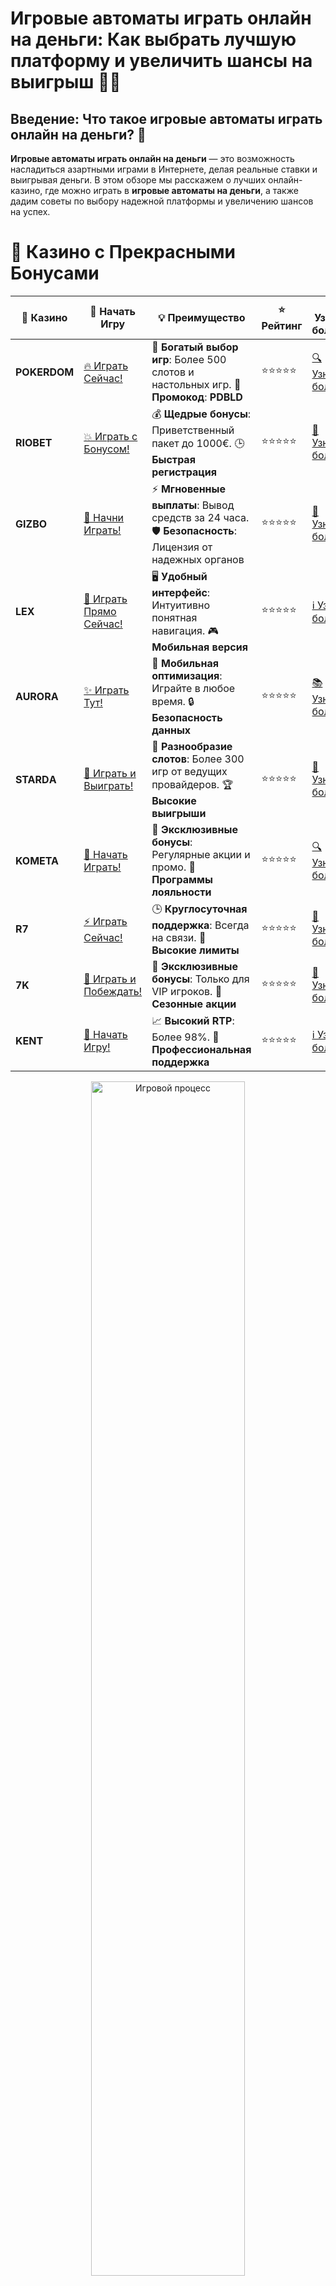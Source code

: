 # **Игровые автоматы играть онлайн на деньги: Как выбрать лучшую платформу и увеличить шансы на выигрыш** 🎰💸

## Введение: Что такое **игровые автоматы играть онлайн на деньги**? 🤔

**Игровые автоматы играть онлайн на деньги** — это возможность насладиться азартными играми в Интернете, делая реальные ставки и выигрывая деньги. В этом обзоре мы расскажем о лучших онлайн-казино, где можно играть в **игровые автоматы на деньги**, а также дадим советы по выбору надежной платформы и увеличению шансов на успех.

# 🌟 Казино с Прекрасными Бонусами

| 🎲 **Казино** | 🔗 **Начать Игру** | 💡 **Преимущество** | ⭐ **Рейтинг** | 🔗 **Узнать больше** | 🆕 **Новая информация** |
|--------------|---------------------|---------------------|----------------|----------------------|-------------------------|
| **POKERDOM**  | [🔥 Играть Сейчас!](https://brandplay.link/4k77v2yx) | 🎉 **Богатый выбор игр**: Более 500 слотов и настольных игр. 🎁 **Промокод**: **PDBLD** | ⭐⭐⭐⭐⭐ | [🔍 Узнать больше](https://brandplay.link/4k77v2yx) | 🏆 **Победители турниров** получают эксклюзивные подарки! |
| **RIOBET**    | [💥 Играть с Бонусом!](https://brandplay.link/7xBLTPyj) | 💰 **Щедрые бонусы**: Приветственный пакет до 1000€. 🕒 **Быстрая регистрация** | ⭐⭐⭐⭐⭐ | [📖 Узнать больше](https://brandplay.link/7xBLTPyj) | 💬 **Поддержка 24/7** для комфортной игры в любое время! |
| **GIZBO**     | [🚀 Начни Играть!](https://brandplay.link/bprXw4YV) | ⚡ **Мгновенные выплаты**: Вывод средств за 24 часа. 🛡️ **Безопасность**: Лицензия от надежных органов | ⭐⭐⭐⭐⭐ | [📝 Узнать больше](https://brandplay.link/bprXw4YV) | 🔒 **SSL-шифрование** для максимальной безопасности данных игроков. |
| **LEX**       | [💎 Играть Прямо Сейчас!](https://brandplay.link/zW4hdDFV) | 🖥️ **Удобный интерфейс**: Интуитивно понятная навигация. 🎮 **Мобильная версия** | ⭐⭐⭐⭐⭐ | [ℹ️ Узнать больше](https://brandplay.link/zW4hdDFV) | 📱 **Поддержка всех мобильных устройств** для удобства игры в любом месте. |
| **AURORA**    | [✨ Играть Тут!](https://10trafic-stat2.com/click/668546556bcc6313411604bd/6766/13032/subaccount) | 📱 **Мобильная оптимизация**: Играйте в любое время. 🔒 **Безопасность данных** | ⭐⭐⭐⭐⭐ | [📚 Узнать больше](https://10trafic-stat2.com/click/668546556bcc6313411604bd/6766/13032/subaccount) | 🌍 **Международная лицензия** на деятельность в разных странах. |
| **STARDА**    | [🎉 Играть и Выиграть!](https://brandplay.link/fB7xwRFL) | 🎰 **Разнообразие слотов**: Более 300 игр от ведущих провайдеров. 🏆 **Высокие выигрыши** | ⭐⭐⭐⭐⭐ | [🔎 Узнать больше](https://brandplay.link/fB7xwRFL) | 🎉 **Ежемесячные турниры** с крупными призами! |
| **KOMETA**    | [🎁 Начать Играть!](https://brandplay.link/8ZymQJV8) | 🎁 **Эксклюзивные бонусы**: Регулярные акции и промо. 🔄 **Программы лояльности** | ⭐⭐⭐⭐⭐ | [🔍 Узнать больше](https://brandplay.link/8ZymQJV8) | 🌟 **Персонализированные предложения** для долгосрочных игроков. |
| **R7**        | [⚡ Играть Сейчас!](https://brandplay.link/bMd3Yjsw) | 🕒 **Круглосуточная поддержка**: Всегда на связи. 💸 **Высокие лимиты** | ⭐⭐⭐⭐⭐ | [📖 Узнать больше](https://brandplay.link/bMd3Yjsw) | 🎯 **Рейтинг игроков** для лучших участников. |
| **7K**        | [🎯 Играть и Побеждать!](https://brandplay.link/BvQyFShp) | 🌟 **Эксклюзивные бонусы**: Только для VIP игроков. 🎉 **Сезонные акции** | ⭐⭐⭐⭐⭐ | [📝 Узнать больше](https://brandplay.link/BvQyFShp) | 🥇 **Особые привилегии** для постоянных игроков. |
| **KENT**      | [🔑 Начать Игру!](https://brandplay.link/Fv2WP3js) | 📈 **Высокий RTP**: Более 98%. 💼 **Профессиональная поддержка** | ⭐⭐⭐⭐⭐ | [ℹ️ Узнать больше](https://brandplay.link/Fv2WP3js) | 💬 **Поддержка на нескольких языках** для удобства игроков. |

<div align="center"> <img src="https://i.pinimg.com/originals/1d/b3/25/1db325483acbe642c6d4e6fdd73a4988.gif" alt="Игровой процесс" width="70%"> </div>
---

# 🚀 Быстрые Выигрыши и Поддержка

| 🎲 **Казино** | 🔗 **Начать Игру** | 💡 **Преимущество** | ⭐ **Рейтинг** | 🔗 **Узнать больше** | 🆕 **Новая информация** |
|--------------|---------------------|---------------------|----------------|----------------------|-------------------------|
| **GAMA**      | [🎯 Играть Прямо Сейчас!](https://brandplay.link/j6NMKsDz) | 🔍 **Интуитивный интерфейс**: Легкость использования. 🏅 **Престижные турниры** | ⭐⭐⭐⭐☆ | [🔎 Узнать больше](https://brandplay.link/j6NMKsDz) | 🏆 **Турниры с большими призами** каждый месяц. |
| **ONION**     | [💥 Играть и Выигрывать!](https://brandplay.link/zBGRVpQ9) | 🤑 **Низкие ставки**: Идеально для начинающих. 🔄 **Быстрые выводы** | ⭐⭐⭐⭐☆ | [🔍 Узнать больше](https://brandplay.link/zBGRVpQ9) | 🎮 **Казино для новичков** с простыми правилами. |
| **ЧЕМПИОН**   | [🏅 Играть в Турнире!](https://temon-gter.cfd/go/lRq?p80412p304504pcc44t17455) | 🏅 **Лояльная программа**: Награды за активность. 🎁 **Ежемесячные бонусы** | ⭐⭐⭐⭐☆ | [📖 Узнать больше](https://temon-gter.cfd/go/lRq?p80412p304504pcc44t17455) | 🥇 **Турниры и лояльность** — каждый шаг вознаграждается. |
| **VAVADA**    | [🚀 Играть Без Ожидания!](https://vavadapartner.pro/?promo=ea5c9275-6854-4505-94fc-95ab18221945-linkb2) | 🚀 **Быстрая регистрация**: Начните играть мгновенно. 🔐 **Безопасные транзакции** | ⭐⭐⭐⭐☆ | [📝 Узнать больше](https://vavadapartner.pro/?promo=ea5c9275-6854-4505-94fc-95ab18221945-linkb2) | 🏆 **Программа для новых игроков** с бонусами за регистрацию. |
| **FRIENDS**   | [🎉 Играть и Развлекаться!](https://gofriends.mba/linkb2) | 🤝 **Социальные игры**: Играйте с друзьями. 🌐 **Мультиплатформенность** | ⭐⭐⭐⭐☆ | [ℹ️ Узнать больше](https://gofriends.mba/linkb2) | 🎮 **Играйте с друзьями** и зарабатывайте бонусы за совместные действия. |
| **1WIN**      | [⚡ Играть и Выигрывать!](https://brandplay.link/smXVpBbG) | 🏆 **Спортивные ставки**: Широкий выбор видов спорта. 💵 **Высокие коэффициенты** | ⭐⭐⭐⭐☆ | [📚 Узнать больше](https://brandplay.link/smXVpBbG) | ⚽ **Бонусы на спортивные ставки** для активных игроков. |
| **DRIP**      | [💥 Играть Сразу!](https://drp-ircp01.com/c07e6a3db) | 🌐 **Инновационные игры**: Новейшие игровые технологии. 🛡️ **Высокая безопасность** | ⭐⭐⭐⭐☆ | [🔎 Узнать больше](https://drp-ircp01.com/c07e6a3db) | 🔧 **Инновационные функции** для удобства игры. |
| **JOYCASINO** | [🎰 Играть И Побеждать!](https://rpc30.call2me.pro/?/ru/registration?apkpop=0&partner=p24970p3291217pc98f) | 🎁 **Приятные бонусы**: Ежедневные акции и подарки. 🕹️ **Разнообразие игр** | ⭐⭐⭐⭐☆ | [🔍 Узнать больше](https://rpc30.call2me.pro/?/ru/registration?apkpop=0&partner=p24970p3291217pc98f) | 🎉 **Щедрые фриспины** для новых игроков. |
| **PLAYFORTUNA** | [🔥 Играть С Бонусом!](https://fortunapromo.net/alt/playfortuna/registration?0dc4a9362a71feb7e3f165fb8e766f70) | 🎉 **Регулярные акции**: Бонусы, фриспины и многое другое. 🏅 **Турниры** | ⭐⭐⭐⭐☆ | [📚 Узнать больше](https://fortunapromo.net/alt/playfortuna/registration?0dc4a9362a71feb7e3f165fb8e766f70) | 🎯 **Выгодные предложения** на популярные игры. |
| **SYKAA**     | [💸 Играть Сейчас!](https://s-two-way.com/?source=linkb2&pid=30697) | 💸 **Доступные ставки**: Идеально для новичков. 🎁 **Щедрые бонусы** | ⭐⭐⭐⭐☆ | [🔍 Узнать больше](https://s-two-way.com/?source=linkb2&pid=30697) | 💥 **Акции с большими бонусами** для новичков и опытных игроков. |

<div align="center"> <img src="https://schaeffers-cdn.s3.amazonaws.com/images/default-source/schaeffers-cdn-images/default-images/sectors/bigstock-casino-gambling-concept-with-f-369012793.jpg?sfvrsn=493ad806_4" alt="Игровой процесс" width="70%"> </div>
---

# 💸 Казино с Привлекательными Программами Лояльности

| 🎲 **Казино** | 🔗 **Начать Игру** | 💡 **Преимущество** | ⭐ **Рейтинг** | 🔗 **Узнать больше** | 🆕 **Новая информация** |
|--------------|---------------------|---------------------|----------------|----------------------|-------------------------|
| **KOMETA**    | [🎯 Начни Играть!](https://brandplay.link/8ZymQJV8) | 🎁 **Эксклюзивные бонусы**: Регулярные акции и промо. 🔄 **Программы лояльности** | ⭐⭐⭐⭐⭐ | [🔍 Узнать больше](https://brandplay.link/8ZymQJV8) | 🌟 **Персонализированные предложения** для долгосрочных игроков. |
| **1Xslots**   | [🏅 Играть Прямо Сейчас!](https://brandplay.link/hSB1khtr) | 🎉 **Множество акций**: Еженедельные бонусы и турниры. 🛡️ **Безопасность** | ⭐⭐⭐⭐⭐ | [📚 Узнать больше](https://brandplay.link/hSB1khtr) | 🏅 **Награды за активность**: участники программы лояльности получают специальные привилегии. |
| **R7**        | [🚀 Играть Сейчас!](https://brandplay.link/bMd3Yjsw) | 🕒 **Круглосуточная поддержка**: Всегда на связи. 💸 **Высокие лимиты** | ⭐⭐⭐⭐⭐ | [📖 Узнать больше](https://brandplay.link/bMd3Yjsw) | 💬 **VIP-поддержка** для постоянных игроков с приоритетом. |

<div align="center"> <img src="https://i.pinimg.com/originals/1d/b3/25/1db325483acbe642c6d4e6fdd73a4988.gif" alt="Игровой процесс" width="70%"> </div>
---

---

## Как выбрать надежное онлайн-казино для игры на реальные деньги? 🧐

### 1. **Лицензия и безопасность** 🔒

Для того чтобы играть в **игровые автоматы на деньги**, важно выбрать платформу с действующей лицензией. Лицензированные казино обеспечивают безопасность ваших средств, а также гарантируют честность игры. Обратите внимание на лицензии от таких регуляторов, как Кюрасао, Мальта или Великобритания.

### 2. **Условия вывода средств** 💳

Не менее важным аспектом является возможность вывода выигрышей. Внимательно изучите условия вывода средств на выбранной платформе, минимальные суммы вывода, комиссии и сроки. Надежные казино обеспечивают быстрые и удобные методы вывода средств.

### 3. **Отзывы игроков и репутация** ⭐

Перед тем как начать играть в **игровые автоматы на деньги**, полезно ознакомиться с отзывами других игроков. Платформы с хорошей репутацией, как правило, предлагают честные игры, прозрачные условия и бесперебойные выплаты.

---

## Лучшие казино для игры в **игровые автоматы онлайн на деньги** 🎯

### 1. **Pokerdom** 🎮

**Pokerdom** — одно из популярных и надежных казино для игры в **игровые автоматы на деньги**. Платформа предлагает широкий выбор слотов от лучших провайдеров, а также бонусы для новых игроков и удобные способы вывода средств.

### 2. **Riobet** 🏆

**Riobet** — это казино с отличной репутацией и широким выбором игровых автоматов. Здесь можно играть на деньги в различные слоты и использовать бонусы за регистрацию. **Riobet** также поддерживает быстрые выплаты и множество платежных систем для удобного вывода средств.

### 3. **Gizbo** 💎

**Gizbo** — это казино, которое предлагает игрокам уникальные бонусы за регистрацию и выгодные условия для игры в **игровые автоматы на деньги**. Казино поддерживает различные методы пополнения счета и вывода средств, что делает его удобным для игроков.

### 4. **LEX** 🎲

**LEX** — это онлайн-казино с лицензионными слотами и множеством вариантов для игры на реальные деньги. Казино предлагает не только **игровые автоматы на деньги**, но и множество бонусных предложений для новичков и постоянных игроков.

---

## Советы по успешной игре в **игровые автоматы онлайн на деньги** 🎰

### 1. **Изучите RTP (Return to Player)** 📊

Перед тем как начать играть в **игровые автоматы на деньги**, изучите коэффициент возврата игроку (RTP). Чем выше RTP, тем больше вероятность выигрыша. Играйте в слоты с высоким RTP, чтобы увеличить шансы на успех.

### 2. **Используйте бонусы и фриспины** 💸

Не забывайте об акциях и бонусах за регистрацию, которые предлагают онлайн-казино. Многие платформы предлагают **фриспины** или бонусы на первый депозит, которые могут существенно увеличить ваш банкролл и дать дополнительные шансы на выигрыш.

### 3. **Устанавливайте лимиты и играйте ответственно** 🧠

Не забывайте устанавливать лимиты на сумму ставок и время игры. Ответственная игра — залог успешного и безопасного опыта в онлайн-казино. Управляйте своим банкроллом, чтобы не потратить больше, чем можете себе позволить.

---

## Где играть в **игровые автоматы на деньги** онлайн? 🌍

Вот несколько проверенных онлайн-казино, где вы можете играть в **игровые автоматы на деньги**:

- **Pokerdom** — надежная платформа с большими бонусами и разнообразием слотов.
- **Riobet** — казино с быстрыми выплатами и большим выбором игр.
- **Gizbo** — платформа с щедрыми бонусами и удобными методами вывода средств.
- **LEX** — популярное казино с высококачественными слотами и выгодными предложениями для новичков.

---

## Заключение: Почему стоит выбирать **игровые автоматы онлайн на деньги**? 💰

**Игровые автоматы играть онлайн на деньги** — это отличная возможность испытать удачу и выиграть реальные деньги. Важно выбрать надежное казино с лицензией, хорошими условиями для вывода средств и интересными бонусами. Следуйте нашим советам и играйте в лучшие онлайн-казино, чтобы увеличить шансы на успех и наслаждаться безопасной игрой.

---

## Часто задаваемые вопросы (FAQ) ❓

### 1. **Какие игровые автоматы можно играть на деньги?** 💸
В онлайн-казино доступны различные виды слотов, включая классические, видеослоты и автоматы с прогрессивным джекпотом. Вы можете играть на реальные деньги в любые игры, которые доступны на платформе.

### 2. **Можно ли выиграть реальные деньги в игровых автоматах?** 🎯
Да, в **игровых автоматах на деньги** можно выигрывать реальные деньги, если вы играете в лицензированных казино с честными условиями.

### 3. **Какие казино лучшие для игры в игровые автоматы на деньги?** 💎
Среди лучших казино для игры в **игровые автоматы на деньги** можно выделить **Pokerdom**, **Riobet**, **Gizbo** и **LEX**, которые предлагают выгодные бонусы, разнообразие игр и быстрые выплаты.

---

Играйте в **игровые автоматы онлайн на деньги** и выигрывайте реальные деньги с безопасностью и удобством! 💰🎰
